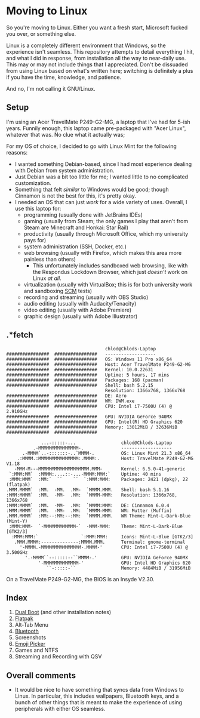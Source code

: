 # Moving to Linux
So you're moving to Linux. Either you want a fresh start, Microsoft fucked you over, or something else.

Linux is a completely different environment that Windows, so the experience isn't seamless. This repository attempts to detail everything I hit, and what I did in response, from installation all the way to near-daily use. This may or may not include things that I appreciated. Don't be dissuaded from using Linux based on what's written here; switching is definitely a plus if you have the time, knowledge, and patience.

And no, I'm not calling it GNU/Linux.

## Setup
I'm using an Acer TravelMate P249-G2-MG, a laptop that I've had for 5-ish years. Funnily enough, this laptop came pre-packaged with "Acer Linux", whatever that was. No clue what it actually was; 

For my OS of choice, I decided to go with Linux Mint for the following reasons:
* I wanted something Debian-based, since I had most experience dealing with Debian from system administration.
* Just Debian was a bit too little for me; I wanted little to no complicated customization.
* Something that felt *similar* to Windows would be good; though Cinnamon is not the best for this, it's pretty okay.
* I needed an OS that can just *work* for a wide variety of uses. Overall, I use this laptop for:
  * programming (usually done with JetBrains IDEs)
  * gaming (usually from Steam; the only games I play that aren't from Steam are Minecraft and Honkai: Star Rail)
  * productivity (usually through Microsoft Office, which my university pays for)
  * system administration (SSH, Docker, etc.)
  * web browsing (usually with Firefox, which makes this area more painless than others)
    * This unfortunately includes sandboxed web browsing, like with the Respondus Lockdown Browser, which just *doesn't* work on Linux *at all*.
  * virtualization (usually with VirtualBox; this is for both university work and sandboxing [SCM](https://en.wikipedia.org/wiki/Software_configuration_management) tests)
  * recording and streaming (usually with OBS Studio)
  * audio editing (usually with Audacity/Tenacity)
  * video editing (usually with Adobe Premiere)
  * graphic design (usually with Adobe Illustrator)

## .*fetch

```
                                     chlod@Chlods-Laptop
################  ################   -------------------
################  ################   OS: Windows 11 Pro x86_64
################  ################   Host: Acer TravelMate P249-G2-MG
################  ################   Kernel: 10.0.22631
################  ################   Uptime: 5 hours, 17 mins
################  ################   Packages: 168 (pacman)
################  ################   Shell: bash 5.2.15
                                     Resolution: 1366x768, 1366x768
################  ################   DE: Aero
################  ################   WM: DWM.exe
################  ################   CPU: Intel i7-7500U (4) @ 2.910GHz
################  ################   GPU: NVIDIA GeForce 940MX
################  ################   GPU: Intel(R) HD Graphics 620
################  ################   Memory: 13012MiB / 32636MiB
################  ################
```

```
             ...-:::::-...                 chlod@Chlods-Laptop 
          .-MMMMMMMMMMMMMMM-.              ------------------- 
      .-MMMM`..-:::::::-..`MMMM-.          OS: Linux Mint 21.3 x86_64 
    .:MMMM.:MMMMMMMMMMMMMMM:.MMMM:.        Host: TravelMate P249-G2-MG V1.18 
   -MMM-M---MMMMMMMMMMMMMMMMMMM.MMM-       Kernel: 6.5.0-41-generic 
 `:MMM:MM`  :MMMM:....::-...-MMMM:MMM:`    Uptime: 40 mins 
 :MMM:MMM`  :MM:`  ``    ``  `:MMM:MMM:    Packages: 2421 (dpkg), 22 (flatpak) 
.MMM.MMMM`  :MM.  -MM.  .MM-  `MMMM.MMM.   Shell: bash 5.1.16 
:MMM:MMMM`  :MM.  -MM-  .MM:  `MMMM-MMM:   Resolution: 1366x768, 1366x768 
:MMM:MMMM`  :MM.  -MM-  .MM:  `MMMM:MMM:   DE: Cinnamon 6.0.4 
:MMM:MMMM`  :MM.  -MM-  .MM:  `MMMM-MMM:   WM: Mutter (Muffin) 
.MMM.MMMM`  :MM:--:MM:--:MM:  `MMMM.MMM.   WM Theme: Mint-L-Dark-Blue (Mint-Y) 
 :MMM:MMM-  `-MMMMMMMMMMMM-`  -MMM-MMM:    Theme: Mint-L-Dark-Blue [GTK2/3] 
  :MMM:MMM:`                `:MMM:MMM:     Icons: Mint-L-Blue [GTK2/3] 
   .MMM.MMMM:--------------:MMMM.MMM.      Terminal: gnome-terminal 
     '-MMMM.-MMMMMMMMMMMMMMM-.MMMM-'       CPU: Intel i7-7500U (4) @ 3.500GHz 
       '.-MMMM``--:::::--``MMMM-.'         GPU: NVIDIA GeForce 940MX 
            '-MMMMMMMMMMMMM-'              GPU: Intel HD Graphics 620 
               ``-:::::-``                 Memory: 4484MiB / 31956MiB 
```

On a TravelMate P249-G2-MG, the BIOS is an Insyde V2.30.

## Index
1. [Dual Boot](/dual-boot/README.md) (and other installation notes)
2. [Flatpak](/flatpak)
3. Alt-Tab Menu
4. [Bluetooth](/bluetooth/)
5. Screenshots
6. [Emoji Picker](/emoji-picker)
7. Games and NTFS
8. Streaming and Recording with QSV

## Overall comments
* It would be nice to have something that syncs data from Windows to Linux. In particular, this includes wallpapers, Bluetooth keys, and a bunch of other things that is meant to make the experience of using peripherals with either OS seamless.
